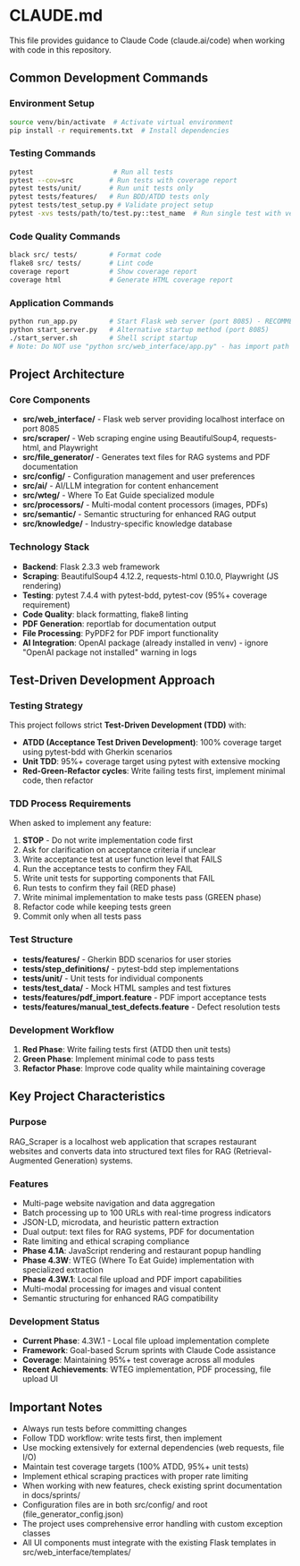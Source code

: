 # CLAUDE.md

This file provides guidance to Claude Code (claude.ai/code) when working with code in this repository.

## Common Development Commands

### Environment Setup
```bash
source venv/bin/activate  # Activate virtual environment
pip install -r requirements.txt  # Install dependencies
```

### Testing Commands
```bash
pytest                    # Run all tests
pytest --cov=src         # Run tests with coverage report
pytest tests/unit/       # Run unit tests only
pytest tests/features/   # Run BDD/ATDD tests only
pytest tests/test_setup.py # Validate project setup
pytest -xvs tests/path/to/test.py::test_name  # Run single test with verbose output
```

### Code Quality Commands
```bash
black src/ tests/        # Format code
flake8 src/ tests/       # Lint code
coverage report          # Show coverage report
coverage html            # Generate HTML coverage report
```

### Application Commands
```bash
python run_app.py        # Start Flask web server (port 8085) - RECOMMENDED
python start_server.py   # Alternative startup method (port 8085)
./start_server.sh        # Shell script startup
# Note: Do NOT use "python src/web_interface/app.py" - has import path issues
```

## Project Architecture

### Core Components
- **src/web_interface/** - Flask web server providing localhost interface on port 8085
- **src/scraper/** - Web scraping engine using BeautifulSoup4, requests-html, and Playwright
- **src/file_generator/** - Generates text files for RAG systems and PDF documentation
- **src/config/** - Configuration management and user preferences
- **src/ai/** - AI/LLM integration for content enhancement
- **src/wteg/** - Where To Eat Guide specialized module
- **src/processors/** - Multi-modal content processors (images, PDFs)
- **src/semantic/** - Semantic structuring for enhanced RAG output
- **src/knowledge/** - Industry-specific knowledge database

### Technology Stack
- **Backend**: Flask 2.3.3 web framework
- **Scraping**: BeautifulSoup4 4.12.2, requests-html 0.10.0, Playwright (JS rendering)
- **Testing**: pytest 7.4.4 with pytest-bdd, pytest-cov (95%+ coverage requirement)
- **Code Quality**: black formatting, flake8 linting
- **PDF Generation**: reportlab for documentation output
- **File Processing**: PyPDF2 for PDF import functionality
- **AI Integration**: OpenAI package (already installed in venv) - ignore "OpenAI package not installed" warning in logs

## Test-Driven Development Approach

### Testing Strategy
This project follows strict **Test-Driven Development (TDD)** with:
- **ATDD (Acceptance Test Driven Development)**: 100% coverage target using pytest-bdd with Gherkin scenarios
- **Unit TDD**: 95%+ coverage target using pytest with extensive mocking
- **Red-Green-Refactor cycles**: Write failing tests first, implement minimal code, then refactor

### TDD Process Requirements
When asked to implement any feature:
1. **STOP** - Do not write implementation code first
2. Ask for clarification on acceptance criteria if unclear
3. Write acceptance test at user function level that FAILS
4. Run the acceptance tests to confirm they FAIL
5. Write unit tests for supporting components that FAIL
6. Run tests to confirm they fail (RED phase)
7. Write minimal implementation to make tests pass (GREEN phase)
8. Refactor code while keeping tests green
9. Commit only when all tests pass

### Test Structure
- **tests/features/** - Gherkin BDD scenarios for user stories
- **tests/step_definitions/** - pytest-bdd step implementations
- **tests/unit/** - Unit tests for individual components
- **tests/test_data/** - Mock HTML samples and test fixtures
- **tests/features/pdf_import.feature** - PDF import acceptance tests
- **tests/features/manual_test_defects.feature** - Defect resolution tests

### Development Workflow
1. **Red Phase**: Write failing tests first (ATDD then unit tests)
2. **Green Phase**: Implement minimal code to pass tests
3. **Refactor Phase**: Improve code quality while maintaining coverage

## Key Project Characteristics

### Purpose
RAG_Scraper is a localhost web application that scrapes restaurant websites and converts data into structured text files for RAG (Retrieval-Augmented Generation) systems.

### Features
- Multi-page website navigation and data aggregation
- Batch processing up to 100 URLs with real-time progress indicators
- JSON-LD, microdata, and heuristic pattern extraction
- Dual output: text files for RAG systems, PDF for documentation
- Rate limiting and ethical scraping compliance
- **Phase 4.1A**: JavaScript rendering and restaurant popup handling
- **Phase 4.3W**: WTEG (Where To Eat Guide) implementation with specialized extraction
- **Phase 4.3W.1**: Local file upload and PDF import capabilities
- Multi-modal processing for images and visual content
- Semantic structuring for enhanced RAG compatibility

### Development Status
- **Current Phase**: 4.3W.1 - Local file upload implementation complete
- **Framework**: Goal-based Scrum sprints with Claude Code assistance
- **Coverage**: Maintaining 95%+ test coverage across all modules
- **Recent Achievements**: WTEG implementation, PDF processing, file upload UI

## Important Notes

- Always run tests before committing changes
- Follow TDD workflow: write tests first, then implement
- Use mocking extensively for external dependencies (web requests, file I/O)
- Maintain test coverage targets (100% ATDD, 95%+ unit tests)
- Implement ethical scraping practices with proper rate limiting
- When working with new features, check existing sprint documentation in docs/sprints/
- Configuration files are in both src/config/ and root (file_generator_config.json)
- The project uses comprehensive error handling with custom exception classes
- All UI components must integrate with the existing Flask templates in src/web_interface/templates/